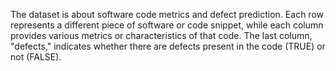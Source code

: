 The dataset is about software code metrics and defect prediction. Each row represents a different piece of software or code snippet, while each column provides various metrics or characteristics of that code. The last column, "defects," indicates whether there are defects present in the code (TRUE) or not (FALSE).
